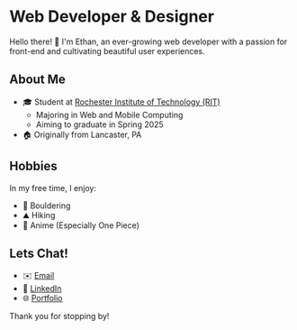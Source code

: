 # Web Developer & Designer 
Hello there! 👋 I'm Ethan, an ever-growing web developer with a passion for front-end and cultivating beautiful user experiences.

## About Me
- 🎓 Student at [Rochester Institute of Technology (RIT)](https://www.rit.edu/)
    - Majoring in Web and Mobile Computing
    - Aiming to graduate in Spring 2025
- 🏠 Originally from Lancaster, PA 

## Hobbies
In my free time, I enjoy:
- 🧗 Bouldering
- ⛰️ Hiking
- 🍿 Anime (Especially One Piece)

## Lets Chat!
- ✉️ [Email](mailto:eml8469@rit.edu)
- 🔗 [LinkedIn](https://www.linkedin.com/in/ethan-logue2/)
- 🌐 [Portfolio](ethan-logue.github.io)

Thank you for stopping by!